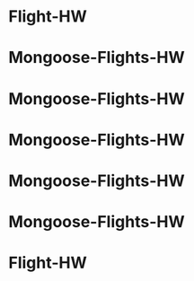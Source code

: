 # Flight-HW
# Mongoose-Flights-HW
# Mongoose-Flights-HW
# Mongoose-Flights-HW
# Mongoose-Flights-HW
# Mongoose-Flights-HW
# Flight-HW
